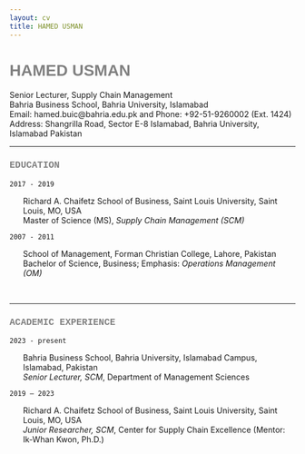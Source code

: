 ```yaml
---
layout: cv
title: HAMED USMAN
---
```

<h1 style="font-family:arial; color:#808080">HAMED USMAN</h1>
Senior Lecturer, Supply Chain Management<br/>
Bahria Business School, Bahria University, Islamabad<br/>
Email: hamed.buic@bahria.edu.pk and Phone: +92-51-9260002 (Ext. 1424)<br/>
Address: Shangrilla Road, Sector E-8 Islamabad, Bahria University, Islamabad Pakistan


<br/>

---


<h3 style="font-family:courier; color:#808080">EDUCATION</h3>

`2017 - 2019`<br/>
<ul style="list-style-type:none;">
  <li>Richard A. Chaifetz School of Business, Saint Louis University, Saint Louis, MO, USA</li>
  <li>Master of Science (MS), <i>Supply Chain Management (SCM)</i></li>
</ul>

`2007 - 2011`<br/>
<ul style="list-style-type:none;">
  <li>School of Management, Forman Christian College, Lahore, Pakistan</li>
  <li>Bachelor of Science, Business; Emphasis: <i>Operations Management (OM)</i></li>
</ul>


<br/>

---


<h3 style="font-family:courier; color:#808080">ACADEMIC EXPERIENCE</h3>

`2023 - present`<br/>
<ul style="list-style-type:none;">
  <li>Bahria Business School, Bahria University, Islamabad Campus, Islamabad, Pakistan</li>
  <li><i>Senior Lecturer, SCM</i>, Department of Management Sciences</li>
</ul>

`2019 – 2023`<br/>
<ul style="list-style-type:none;">
  <li>Richard A. Chaifetz School of Business, Saint Louis University, Saint Louis, MO, USA</li>
  <li><i>Junior Researcher, SCM</i>, Center for Supply Chain Excellence (Mentor: Ik-Whan Kwon, Ph.D.)</li>
</ul>
